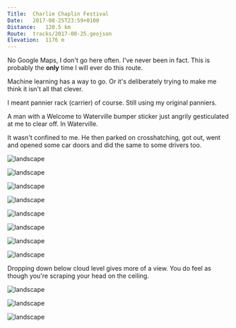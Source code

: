 ```yaml
---
Title:	Charlie Chaplin Festival
Date:	2017-08-25T23:59+0100 
Distance:	120.5 km
Route:	tracks/2017-08-25.geojson
Elevation:	1176 m
---
```


No Google Maps, I don't go here often. I've never been in fact. This is probably the __only__ time I will ever do this route.

Machine learning has a way to go. Or it's deliberately trying to make me think it isn't all that clever.

I meant pannier rack (carrier) of course. Still using my original panniers.

A man with a Welcome to Waterville bumper sticker just angrily gesticulated at me to clear off. In Waterville.

It wasn't confined to me. He then parked on crosshatching, got out, went and opened some car doors and did the same to some drivers too.

![landscape](http://pbs.twimg.com/media/DIFTKPkWsAAH7Am.jpg "The road goes up and over.")

![landscape](http://pbs.twimg.com/media/DIFTXBaXYAIXe13.jpg "It was a slog up Coomanaspic. #nostopping")

![landscape](http://pbs.twimg.com/media/DIFTkFCXoAAASpm.jpg "The view from Coomanaspic. #WildAtlanticWay")

![landscape](http://pbs.twimg.com/media/DIFTt40W0AEhDGb.jpg "British cyclist I had a chat with.")

![landscape](http://pbs.twimg.com/media/DIFT1_2XgAEcskK.jpg "When you can't use trademarked names.")

![landscape](http://pbs.twimg.com/media/DIFUCq5WAAAQZkU.jpg "I think Luke Skywalker is out there.")

![landscape](http://pbs.twimg.com/media/DIFUK9hWAAAM8yn.jpg "Charlie Chaplin festival in Waterville.")

![landscape](http://pbs.twimg.com/media/DIFUYWcWAAINhWF.jpg "Great view from the top of a big climb. #clag")

Dropping down below cloud level gives more of a view. You do feel as though you're scraping your head on the ceiling.

![landscape](https://pbs.twimg.com/media/DIFUqFCW0AAX0Px.jpg "Scraping my head on the clouds")

![landscape](http://pbs.twimg.com/media/DIFVFS8W0AARYXy.jpg "Some classic cycle infrastructure here. Reminds me of @GBCycleEmbassy.")

![landscape](http://pbs.twimg.com/media/DIFVjKxXkAIQ3Lc.jpg "Trying to work out how many I know. (There were more of the other side of the house too).")


